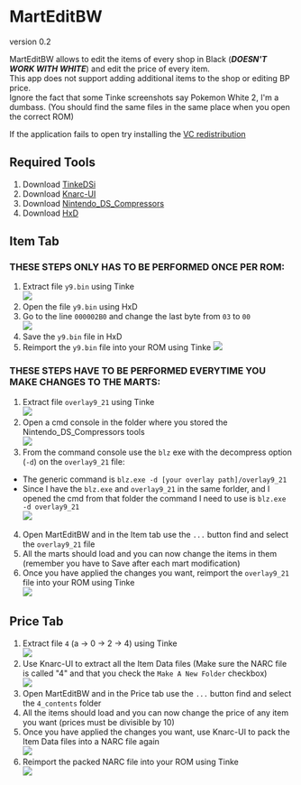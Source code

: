 # MartEditBW
version 0.2

MartEditBW allows to edit the items of every shop  in Black (__*DOESN'T WORK WITH WHITE*__) and edit the price of every item.        
This app does not support adding additional items to the shop or editing BP price.       
Ignore the fact that some Tinke screenshots say Pokemon White 2, I'm a dumbass. (You should find the same files in the same place when you open the correct ROM)

If the application fails to open try installing the [VC redistribution](https://learn.microsoft.com/en-us/cpp/windows/latest-supported-vc-redist?view=msvc-170)

## Required Tools

1. Download [TinkeDSi](https://github.com/R-YaTian/TinkeDSi/releases)
2. Download [Knarc-UI](https://github.com/dev-cyw/Knarc-UI/releases)
3. Download [Nintendo_DS_Compressors](https://www.romhacking.net/utilities/826/)
4. Download [HxD](https://mh-nexus.de/en/hxd/)

## Item Tab
### __THESE STEPS ONLY HAS TO BE PERFORMED ONCE PER ROM:__

1. Extract file ``y9.bin`` using Tinke         
![](resources/tinke_y9.png)
2. Open the file ``y9.bin`` using HxD
3. Go to the line ``000002B0`` and change the last byte from ``03`` to ``00``        
![](resources/hxd_y9_mod.png)
4. Save the ``y9.bin`` file in HxD
5. Reimport the ``y9.bin`` file into your ROM using Tinke
![](resources/tinke_y9_change.png)

### __THESE STEPS HAVE TO BE PERFORMED EVERYTIME YOU MAKE CHANGES TO THE MARTS:__

1. Extract file ``overlay9_21`` using Tinke           
![](resources/tinke_ovl21.png)
2. Open a cmd console in the folder where you stored the Nintendo_DS_Compressors tools               
![](resources/open_cmd.png)
3. From the command console use the ``blz`` exe with the decompress option (``-d``) on the ``overlay9_21`` file:
  - The generic command is ``blz.exe -d [your overlay path]/overlay9_21``
  - Since I have the ``blz.exe`` and ``overlay9_21`` in the same forlder, and I opened the cmd from that folder the command I need to use is ``blz.exe -d overlay9_21``            
![](resources/blz_cmd.png)
4. Open MartEditBW and in the Item tab use the ``...`` button find and select the ``overlay9_21`` file
5. All the marts should load and you can now change the items in them (remember you have to Save after each mart modification)
6. Once you have applied the changes you want, reimport the ``overlay9_21`` file into your ROM using Tinke            
![](resources/tinke_ovl21_change.png)

## Price Tab
1. Extract file ``4`` (a -> 0 -> 2 -> 4) using Tinke             
![](resources/tinke_a024.png)
2. Use Knarc-UI to extract all the Item Data files (Make sure the NARC file is called "4" and that you check the ``Make A New Folder`` checkbox)         
![](resources/knarc_a024.png)
3. Open MartEditBW and in the Price tab use the ``...`` button find and select the ``4_contents`` folder
4. All the items should load and you can now change the price of any item you want (prices must be divisible by 10)
5. Once you have applied the changes you want, use Knarc-UI to pack the Item Data files into a NARC file again        
![](resources/knark_pack.png)
6. Reimport the packed NARC file into your ROM using Tinke         
![](resources/tinke_a024_change.png)

